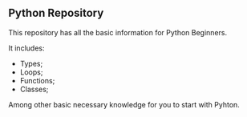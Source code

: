  ## Python Repository

This repository has all the basic information for Python Beginners. 

It includes: 

- Types;
- Loops;
- Functions;
- Classes;

Among other basic necessary knowledge for you to start with Pyhton.


